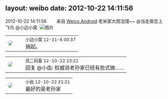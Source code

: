 layout: weibo
date: 2012-10-22 14:11:56
---
<meta name="referrer" content="no-referrer" />

2012-10-22 14:11:56  &nbsp;&nbsp;&nbsp;&nbsp;&nbsp;&nbsp; 来自 <a href="http://app.weibo.com/t/feed/l4RWD" rel="nofollow">Weico.Android</a>
老米家大雨泡馍~~ @当走兽恋上飞鸟 @小边小窝  ​​​
![图片](https://ww3.sinaimg.cn/large/6d2a6003jw1dy3ybh2nycj.jpg)

<table style="width: 100%;">
  <tr>
    <td style="width: 40px;"><img style="border-radius:50%" src="https://tvax1.sinaimg.cn/default/images/default_avatar_male_50.gif?KID=imgbed,tva&Expires=1624463464&ssig=lGeK5BZ%2BMX"></td>
    <td colspan="2"><small>小边小窝 12-11-6 00:37</small><br/>搞起。</td>
  </tr>
</table>

<table style="width: 100%;">
  <tr>
    <td style="width: 40px;"><img style="border-radius:50%" src="https://tva3.sinaimg.cn/crop.0.0.639.639.50/6d2a6003jw8f3idy69w2gj20hs0hrt9g.jpg?KID=imgbed,tva&Expires=1624463464&ssig=pAzjAZhk4m"></td>
    <td colspan="2"><small>风二码畜 12-10-22 23:21</small><br/>回复 @小齿: 权威说老孙家已经有些式微……</td>
  </tr>
</table>

<table style="width: 100%;">
  <tr>
    <td style="width: 40px;"><img style="border-radius:50%" src="https://tva3.sinaimg.cn/crop.0.0.480.480.50/4d4bc111jw8ejj3t36gwaj20dc0dc769.jpg?KID=imgbed,tva&Expires=1624463464&ssig=jMbEAxKbvA"></td>
    <td colspan="2"><small>小齿 12-10-22 21:21</small><br/>最好的是老孙家</td>
  </tr>
</table>
